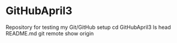# GitHubApril3
Repository for testing my Git/GitHub setup
cd GitHubApril3
ls
head README.md
git remote show origin
